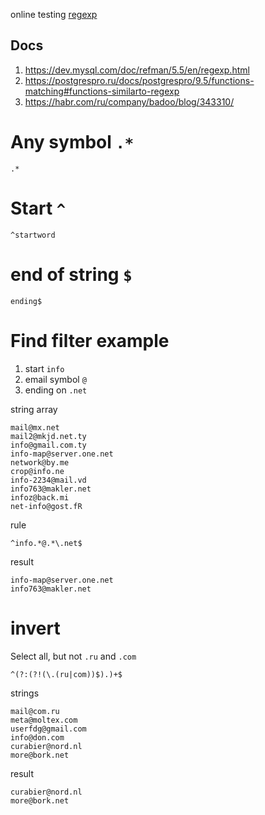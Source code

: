 online testing [regexp](https://regex101.com/)

## Docs

1. https://dev.mysql.com/doc/refman/5.5/en/regexp.html
2. https://postgrespro.ru/docs/postgrespro/9.5/functions-matching#functions-similarto-regexp
3. https://habr.com/ru/company/badoo/blog/343310/

# Any symbol `.*`
```regexp
.*
```
# Start `^`
```regexp
^startword
```

# end of string `$`
```regexp
ending$
```

# Find filter example
1. start `info`
2. email symbol `@`
3. ending on `.net`

string array
```
mail@mx.net
mail2@mkjd.net.ty
info@gmail.com.ty
info-map@server.one.net
network@by.me
crop@info.ne
info-2234@mail.vd
info763@makler.net
infoz@back.mi
net-info@gost.fR
```
rule
```regexp
^info.*@.*\.net$
```

result 
```
info-map@server.one.net
info763@makler.net
```
# invert 
Select all, but not `.ru` and `.com`
```regexp
^(?:(?!(\.(ru|com))$).)+$
```
strings
```
mail@com.ru
meta@moltex.com
userfdg@gmail.com
info@don.com
curabier@nord.nl
more@bork.net
```
result
```
curabier@nord.nl
more@bork.net
```
